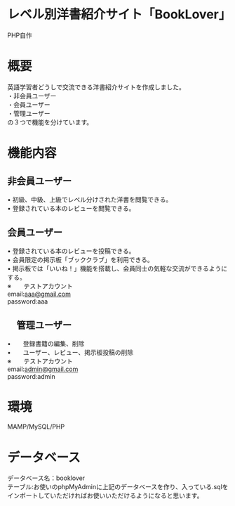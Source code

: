# レベル別洋書紹介サイト「BookLover」
PHP自作

# 概要
英語学習者どうしで交流できる洋書紹介サイトを作成しました。<br>
・非会員ユーザー<br>
・会員ユーザー<br>
・管理ユーザー<br>
の３つで機能を分けています。

# 機能内容
## 非会員ユーザー
•	初級、中級、上級でレベル分けされた洋書を閲覧できる。<br>
•	登録されている本のレビューを閲覧できる。

## 会員ユーザー
•	登録されている本のレビューを投稿できる。<br>
•	会員限定の掲示板「ブッククラブ」を利用できる。<br>
•	掲示板では「いいね！」機能を搭載し、会員同士の気軽な交流ができるようにする。<br>
※　　テストアカウント<br>
  email:aaa@gmail.com<br>
  password:aaa<br>

## 　管理ユーザー
•　　登録書籍の編集、削除　<br>
•　　ユーザー、レビュー、掲示板投稿の削除<br>
※　　テストアカウント<br>
  email:admin@gmail.com<br>
  password:admin<br>

# 環境
MAMP/MySQL/PHP

# データベース
データベース名：booklover<br>
テーブル:お使いのphpMyAdminに上記のデータベースを作り、入っている.sqlをインポートしていただければお使いいただけるようになると思います。


